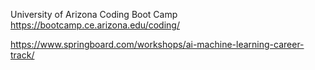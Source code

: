 
University of Arizona Coding Boot Camp      
https://bootcamp.ce.arizona.edu/coding/      

https://www.springboard.com/workshops/ai-machine-learning-career-track/      

